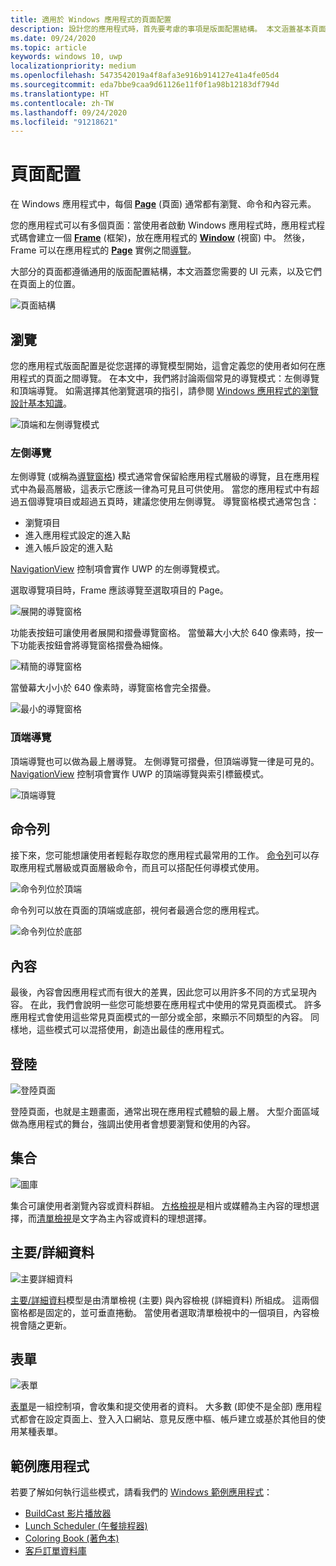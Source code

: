 ```yaml
---
title: 適用於 Windows 應用程式的頁面配置
description: 設計您的應用程式時，首先要考慮的事項是版面配置結構。 本文涵蓋基本頁面配置的通用結構，包括您需要的 UI 元素，以及它們在頁面上的位置。 在 Windows 應用程式中，每個頁面通常都有瀏覽、命令和內容元素。
ms.date: 09/24/2020
ms.topic: article
keywords: windows 10, uwp
localizationpriority: medium
ms.openlocfilehash: 5473542019a4f8afa3e916b914127e41a4fe05d4
ms.sourcegitcommit: eda7bbe9caa9d61126e11f0f1a98b12183df794d
ms.translationtype: HT
ms.contentlocale: zh-TW
ms.lasthandoff: 09/24/2020
ms.locfileid: "91218621"
---
```

# <a name="page-layout"></a>頁面配置

在 Windows 應用程式中，每個 [**Page**](/uwp/api/Windows.UI.Xaml.Controls.Page) (頁面) 通常都有瀏覽、命令和內容元素。 

您的應用程式可以有多個頁面：當使用者啟動 Windows 應用程式時，應用程式程式碼會建立一個 [**Frame**](/uwp/api/Windows.UI.Xaml.Controls.Frame) (框架)，放在應用程式的 [**Window**](/uwp/api/windows.ui.xaml.window) (視窗) 中。 然後，Frame 可以在應用程式的 [**Page**](/uwp/api/Windows.UI.Xaml.Controls.Page) 實例之間[導覽](../basics/navigate-between-two-pages.md)。 

大部分的頁面都遵循通用的版面配置結構，本文涵蓋您需要的 UI 元素，以及它們在頁面上的位置。 

![頁面結構](images/page-components.svg)

## <a name="navigation"></a>瀏覽
您的應用程式版面配置是從您選擇的導覽模型開始，這會定義您的使用者如何在應用程式的頁面之間導覽。 在本文中，我們將討論兩個常見的導覽模式：左側導覽和頂端導覽。 如需選擇其他瀏覽選項的指引，請參閱 [Windows 應用程式的瀏覽設計基本知識](../basics/navigation-basics.md)。

![頂端和左側導覽模式](images/top-left-nav.svg)

### <a name="left-nav"></a>左側導覽
左側導覽 (或稱為[導覽窗格](../controls-and-patterns/navigationview.md)) 模式通常會保留給應用程式層級的導覽，且在應用程式中為最高層級，這表示它應該一律為可見且可供使用。 當您的應用程式中有超過五個導覽項目或超過五頁時，建議您使用左側導覽。 導覽窗格模式通常包含：
- 瀏覽項目
- 進入應用程式設定的進入點
- 進入帳戶設定的進入點

[NavigationView](/uwp/api/windows.ui.xaml.controls.navigationview) 控制項會實作 UWP 的左側導覽模式。

選取導覽項目時，Frame 應該導覽至選取項目的 Page。

![展開的導覽窗格](images/navview-expanded.svg)

功能表按鈕可讓使用者展開和摺疊導覽窗格。 當螢幕大小大於 640 像素時，按一下功能表按鈕會將導覽窗格摺疊為細條。

![精簡的導覽窗格](images/navview-compact.svg)

當螢幕大小小於 640 像素時，導覽窗格會完全摺疊。

![最小的導覽窗格](images/navview-minimal.svg)

### <a name="top-nav"></a>頂端導覽

頂端導覽也可以做為最上層導覽。 左側導覽可摺疊，但頂端導覽一律是可見的。 [NavigationView](../controls-and-patterns/navigationview.md) 控制項會實作 UWP 的頂端導覽與索引標籤模式。

![頂端導覽](images/pivot-large.svg)

## <a name="command-bar"></a>命令列

接下來，您可能想讓使用者輕鬆存取您的應用程式最常用的工作。 [命令列](../controls-and-patterns/app-bars.md)可以存取應用程式層級或頁面層級命令，而且可以搭配任何導模式使用。

![命令列位於頂端 ](images/app-bar-desktop.svg)

命令列可以放在頁面的頂端或底部，視何者最適合您的應用程式。

![命令列位於底部](images/app-bar-mobile.svg)

## <a name="content"></a>內容

最後，內容會因應用程式而有很大的差異，因此您可以用許多不同的方式呈現內容。 在此，我們會說明一些您可能想要在應用程式中使用的常見頁面模式。 許多應用程式會使用這些常見頁面模式的一部分或全部，來顯示不同類型的內容。 同樣地，這些模式可以混搭使用，創造出最佳的應用程式。

## <a name="landing"></a>登陸

![登陸頁面](images/hero-screen.svg)

登陸頁面，也就是主題畫面，通常出現在應用程式體驗的最上層。 大型介面區域做為應用程式的舞台，強調出使用者會想要瀏覽和使用的內容。

## <a name="collections"></a>集合

![圖庫](images/gridview.svg)

集合可讓使用者瀏覽內容或資料群組。 [方格檢視](../controls-and-patterns/item-templates-gridview.md)是相片或媒體為主內容的理想選擇，而[清單檢視](../controls-and-patterns/item-templates-listview.md)是文字為主內容或資料的理想選擇。

## <a name="masterdetail"></a>主要/詳細資料

![主要詳細資料](images/master-detail.svg)

[主要/詳細資料](../controls-and-patterns/master-details.md)模型是由清單檢視 (主要) 與內容檢視 (詳細資料) 所組成。 這兩個窗格都是固定的，並可垂直捲動。 當使用者選取清單檢視中的一個項目，內容檢視會隨之更新。 

## <a name="forms"></a>表單
![表單](images/form.svg)

[表單](../controls-and-patterns/forms.md)是一組控制項，會收集和提交使用者的資料。 大多數 (即使不是全部) 應用程式都會在設定頁面上、登入入口網站、意見反應中樞、帳戶建立或基於其他目的使用某種表單。 

## <a name="sample-apps"></a>範例應用程式
若要了解如何執行這些模式，請看我們的 [Windows 範例應用程式](https://developer.microsoft.com/windows/samples)：
- [BuildCast 影片播放器](https://github.com/Microsoft/BuildCast)
- [Lunch Scheduler (午餐排程器)](https://github.com/Microsoft/Windows-appsample-lunch-scheduler)
- [Coloring Book (著色本)](https://github.com/Microsoft/Windows-appsample-coloringbook)
- [客戶訂單資料庫](https://github.com/Microsoft/Windows-appsample-customers-orders-database)
